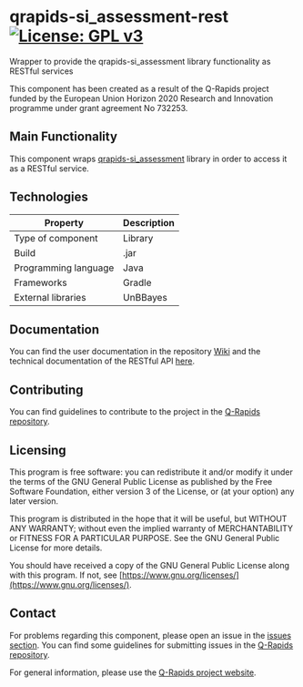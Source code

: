 # qrapids-si_assessment-rest [![License: GPL v3](https://img.shields.io/badge/License-GPLv3-blue.svg)](https://www.gnu.org/licenses/gpl-3.0)
Wrapper to provide the qrapids-si_assessment library functionality as RESTful services

This component has been created as a result of the Q-Rapids project funded by the European Union Horizon 2020 Research and Innovation programme under grant agreement No 732253.

## Main Functionality
This component wraps [qrapids-si_assessment](https://github.com/q-rapids/qrapids-si_assessment) library in order to access it as a RESTful service.

## Technologies
|Property|Description|
| -------------------- | ---------|
| Type of component    | Library  |
| Build                | .jar     |
| Programming language | Java     |
| Frameworks           | Gradle   |
| External libraries   | UnBBayes |

## Documentation
You can find the user documentation in the repository [Wiki](https://github.com/q-rapids/qrapids-si_assessment-rest/wiki) and the technical documentation of the RESTful API [here](https://q-rapids.github.io/qrapids-si_assessment-rest).

## Contributing
You can find guidelines to contribute to the project in the [Q-Rapids repository](https://github.com/q-rapids/q-rapids/blob/master/CONTRIBUTING.md).

## Licensing
This program is free software: you can redistribute it and/or modify 	it under the terms of the GNU General Public License as published by 	the Free Software Foundation, either version 3 of the License, or 	 (at your option) any later version.

This program is distributed in the hope that it will be useful, but WITHOUT ANY WARRANTY; without even the implied warranty of MERCHANTABILITY or FITNESS FOR A PARTICULAR PURPOSE.  See the GNU General Public License for more details.

You should have received a copy of the GNU General Public License along with this program.  If not, see [https://www.gnu.org/licenses/](https://www.gnu.org/licenses/).


## Contact
For problems regarding this component, please open an issue in the [issues section](https://github.com/q-rapids/qrapids-si_assessment-rest/issues). You can find some guidelines for submitting issues in the [Q-Rapids repository](https://github.com/q-rapids/q-rapids/blob/master/CONTRIBUTING.md).

For general information, please use the [Q-Rapids project website](http://www.q-rapids.eu/contact).
